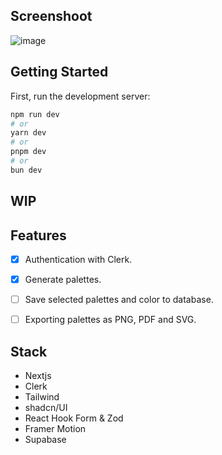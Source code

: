 
## Screenshoot
![image](https://github.com/pom-pom27/coolors/assets/40870452/8f139d06-1db3-430e-a28d-e2cc096e4410)

## Getting Started

First, run the development server:

```bash
npm run dev
# or
yarn dev
# or
pnpm dev
# or
bun dev
```

## WIP

## Features
- [x] Authentication with Clerk.
- [x] Generate palettes.
- [ ] Save selected palettes and color to database.
- [ ] Exporting palettes as PNG, PDF and SVG.


## Stack
- Nextjs
- Clerk
- Tailwind
- shadcn/UI
- React Hook Form & Zod
- Framer Motion
- Supabase



